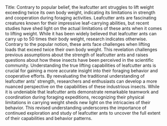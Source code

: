 Title: Contrary to popular belief, the leafcutter ant struggles to lift weight exceeding twice its own body weight, indicating its limitations in strength and cooperation during foraging activities.
Leafcutter ants are fascinating creatures known for their impressive leaf-carrying abilities, but recent studies have shed light on the actual limitations of these ants when it comes to lifting weight. While it has been widely believed that leafcutter ants can carry up to 50 times their body weight, research indicates otherwise. Contrary to the popular notion, these ants face challenges when lifting loads that exceed twice their own body weight. This revelation challenges previous assumptions about the strength of leafcutter ants and raises questions about how these insects have been perceived in the scientific community. Understanding the true lifting capabilities of leafcutter ants is crucial for gaining a more accurate insight into their foraging behavior and cooperative efforts. By reevaluating the traditional understanding of leafcutter ants' strength, researchers and enthusiasts can develop a more nuanced perspective on the capabilities of these industrious insects. While it is undeniable that leafcutter ants demonstrate remarkable teamwork and coordination during foraging expeditions, recognizing their physical limitations in carrying weight sheds new light on the intricacies of their behavior. This revised understanding underscores the importance of continued exploration and study of leafcutter ants to uncover the full extent of their capabilities and behavior patterns.
